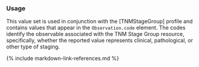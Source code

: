 ### Usage

This value set is used in conjunction with the [TNMStageGroup] profile and contains values that appear in the `Observation.code` element. The codes identify the observable associated with the TNM Stage Group resource, specifically, whether the reported value represents clinical, pathological, or other type of staging. 

{% include markdown-link-references.md %}
